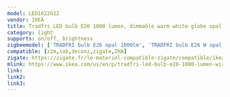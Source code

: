```yaml
---
model: LED1622G12
vendor: IKEA
title: Tradfri LED bulb E26 1000 lumen, dimmable warm white globe opal white
category: light
supports: on/off, brightness
zigbeemodel: ['TRADFRI bulb E26 opal 1000lm', 'TRADFRI bulb E26 W opal 1000lm']
compatible: [z2m,iob,deconz,zigate,ZHA]
zigate: https://zigate.fr/le-materiel-compatible-zigate/compatible/ikeatradfrie271000lumens
mlink: https://www.ikea.com/us/en/p/tradfri-led-bulb-e26-1000-lumen-wireless-dimmable-white-spectrum-opal-70408492/
link: 
link2: 
link3: 
---
```

